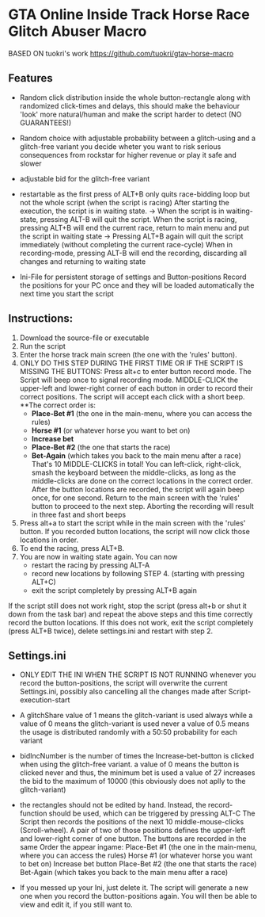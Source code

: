 # GTA Online Inside Track Horse Race Glitch Abuser Macro

BASED ON tuokri's work <https://github.com/tuokri/gtav-horse-macro>

## Features
- Random click distribution inside the whole button-rectangle
	along with randomized click-times and delays, this should make the behaviour 'look' more natural/human and make the script harder to detect (NO GUARANTEES!)

- Random choice with adjustable probability between a glitch-using and a glitch-free variant
	you decide wheter you want to risk serious consequences from rockstar for higher revenue or play it safe and slower

- adjustable bid for the glitch-free variant

- restartable as the first press of ALT+B only quits race-bidding loop but not the whole script (when the script is racing)
	After starting the execution, the script is in waiting state.
	-> When the script is in waiting-state, pressing ALT-B will quit the script.
	When the script is racing, pressing ALT+B will end the current race, return to main menu and put the script in waiting state
	-> Pressing ALT+B again will quit the script immediately (without completing the current race-cycle)
	When in recording-mode, pressing ALT-B will end the recording, discarding all changes and returning to waiting state

- Ini-File for persistent storage of settings and Button-positions
	Record the positions for your PC once and they will be loaded automatically the next time you start the script
	

## Instructions:
1. Download the source-file or executable
2. Run the script
3. Enter the horse track main screen (the one with the 'rules' button).
4. ONLY DO THIS STEP DURING THE FIRST TIME OR IF THE SCRIPT IS MISSING THE BUTTONS:
	Press alt+c to enter button record mode. The Script will beep once to signal recording mode.
	MIDDLE-CLICK the upper-left and lower-right corner of each button in order to record their correct positions. The script will accept each click with a short beep.
	**The correct order is:
	- **Place-Bet #1** (the one in the main-menu, where you can access the rules)
	- **Horse #1** (or whatever horse you want to bet on)
	- **Increase bet**
	- **Place-Bet #2** (the one that starts the race)
	- **Bet-Again** (which takes you back to the main menu after a race)
	That's 10 MIDDLE-CLICKS in total!
	You can left-click, right-click, smash the keyboard between the middle-clicks, as long as the middle-clicks are done on the correct locations in the correct order.
	After the button locations are recorded, the script will again beep once, for one second.
	Return to the main screen with the 'rules' button to proceed to the next step.
	Aborting the recording will result in three fast and short beeps
5. Press alt+a to start the script while in the main screen with the 'rules' button. If you recorded button locations, the script will now click those locations in order.
6. To end the racing, press ALT+B.
7. You are now in waiting state again. You can now
	- restart the racing by pressing ALT-A
	- record new locations by following STEP 4. (starting with pressing ALT+C)
	- exit the script completely by pressing ALT+B again


If the script still does not work right, stop the script (press alt+b or shut it down from the task bar) and repeat the above steps and this time correctly record the button locations.
If this does not work, exit the script completely (press ALT+B twice), delete settings.ini and restart with step 2.


## Settings.ini
- ONLY EDIT THE INI WHEN THE SCRIPT IS NOT RUNNING
	whenever you record the button-positions, the script will overwrite the current Settings.ini, possibly also cancelling all the changes made after Script-execution-start

- A glitchShare value of 1 means the glitch-variant is used always while a value of 0 means the glitch-variant is used never
	a value of 0.5 means the usage is distributed randomly with a 50:50 probability for each variant

- bidIncNumber is the number of times the Increase-bet-button is clicked when using the glitch-free variant.
	a value of 0 means the button is clicked never and thus, the minimum bet is used
	a value of 27 increases the bid to the maximum of 10000
	(this obviously does not aplly to the glitch-variant)

- the rectangles should not be edited by hand. Instead, the record-function should be used, which can be triggered by pressing ALT-C
	The Script then records the positions of the next 10 middle-mouse-clicks (Scroll-wheel).
	A pair of two of those positions defines the upper-left and lower-right corner of one button.
	The buttons are recorded in the same Order the appear ingame:
	Place-Bet #1 (the one in the main-menu, where you can access the rules)
	Horse #1 (or whatever horse you want to bet on)
	Increase bet button
	Place-Bet #2 (the one that starts the race)
	Bet-Again (which takes you back to the main menu after a race)

- If you messed up your Ini, just delete it.
	The script will generate a new one when you record the button-positions again.
	You will then be able to view and edit it, if you still want to.